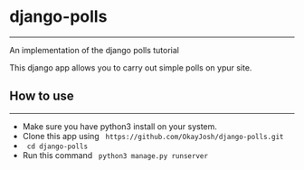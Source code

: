 # django-polls
---
An implementation of the django polls tutorial

This django app allows you to carry out simple polls on ypur site.

## How to use
---
* Make sure you have python3 install on your system.
* Clone this app using ` https://github.com/OkayJosh/django-polls.git`
* `` cd django-polls``
* Run this command `` python3 manage.py runserver``

